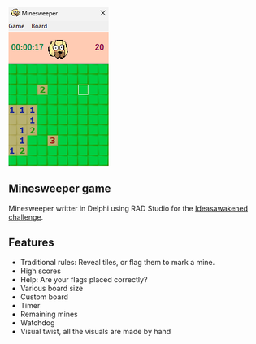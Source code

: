 ![Screenshot](screenshot.png)

## Minesweeper game

Minesweeper writter in Delphi using RAD Studio for the [Ideasawakened challenge](https://ideasawakened.com/post/rad-programmer-challenge-number-1-minesweeper-game-build).

## Features

* Traditional rules: Reveal tiles, or flag them to mark a mine.
* High scores
* Help: Are your flags placed correctly?
* Various board size
* Custom board
* Timer
* Remaining mines
* Watchdog
* Visual twist, all the visuals are made by hand
